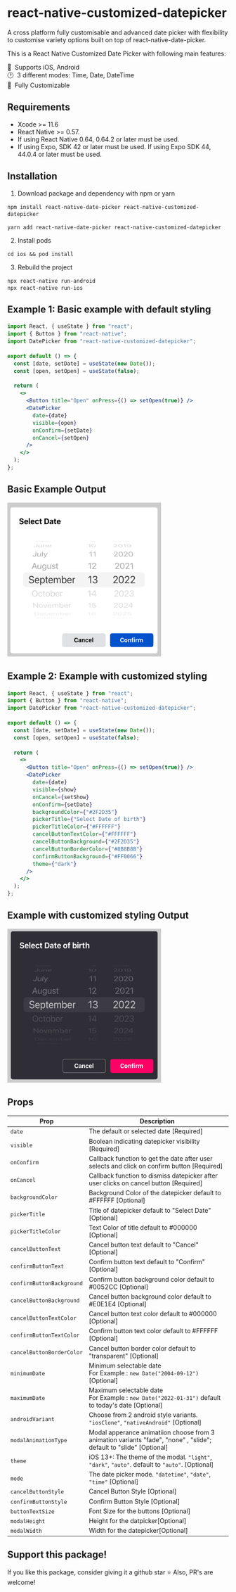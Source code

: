 # react-native-customized-datepicker

A cross platform fully customisable and advanced date picker with flexibility to customise variety options built on top of react-native-date-picker.

This is a React Native Customized Date Picker with following main features:

📱&nbsp; Supports iOS, Android <br>
🕑&nbsp; 3 different modes: Time, Date, DateTime <br>
🎨&nbsp; Fully Customizable<br>

## Requirements

- Xcode >= 11.6
- React Native >= 0.57.
- If using React Native 0.64, 0.64.2 or later must be used.
- If using Expo, SDK 42 or later must be used. If using Expo SDK 44, 44.0.4 or later must be used.

## Installation

1. Download package and dependency with npm or yarn

```
npm install react-native-date-picker react-native-customized-datepicker
```

```
yarn add react-native-date-picker react-native-customized-datepicker
```

2. Install pods

```
cd ios && pod install
```

3. Rebuild the project

```
npx react-native run-android
npx react-native run-ios
```

## Example 1: Basic example with default styling

```jsx
import React, { useState } from "react";
import { Button } from "react-native";
import DatePicker from "react-native-customized-datepicker";

export default () => {
  const [date, setDate] = useState(new Date());
  const [open, setOpen] = useState(false);

  return (
    <>
      <Button title="Open" onPress={() => setOpen(true)} />
      <DatePicker
        date={date}
        visible={open}
        onConfirm={setDate}
        onCancel={setOpen}
      />
    </>
  );
};
```

## Basic Example Output

<img src="assets/example1.png" alt="Custmized Datepicker" height="350px" width="350px" />

## Example 2: Example with customized styling

```jsx
import React, { useState } from "react";
import { Button } from "react-native";
import DatePicker from "react-native-customized-datepicker";

export default () => {
  const [date, setDate] = useState(new Date());
  const [open, setOpen] = useState(false);

  return (
    <>
      <Button title="Open" onPress={() => setOpen(true)} />
      <DatePicker
        date={date}
        visible={show}
        onCancel={setShow}
        onConfirm={setDate}
        backgroundColor={"#2F2D35"}
        pickerTitle={"Select Date of birth"}
        pickerTitleColor={"#FFFFFF"}
        cancelButtonTextColor={"#FFFFFF"}
        cancelButtonBackground={"#2F2D35"}
        cancelButtonBorderColor={"#8B8B8B"}
        confirmButtonBackground={"#FF0066"}
        theme={"dark"}
      />
    </>
  );
};
```

## Example with customized styling Output

<img src="assets/example2.png" alt="Custmized Datepicker" height="350px" width="350px" />

## Props

| Prop                      | Description                                                                                                         |
| ------------------------- | ------------------------------------------------------------------------------------------------------------------- |
| `date`                    | The default or selected date [Required]                                                                             |
| `visible`                 | Boolean indicating datepicker visibility [Required]                                                                 |
| `onConfirm`               | Callback function to get the date after user selects and click on confirm button [Required]                         |
| `onCancel`                | Callback function to dismiss datepicker after user clicks on cancel button [Required]                               |
| `backgroundColor`         | Background Color of the datepicker default to #FFFFFF [Optional]                                                    |
| `pickerTitle`             | Title of datepicker default to "Select Date" [Optional]                                                             |
| `pickerTitleColor`        | Text Color of title default to #000000 [Optional]                                                                   |
| `cancelButtonText`        | Cancel button text default to "Cancel" [Optional]                                                                   |
| `confirmButtonText`       | Confirm button text default to "Confirm" [Optional]                                                                 |
| `confirmButtonBackground` | Confirm button background color default to #0052CC [Optional]                                                       |
| `cancelButtonBackground`  | Cancel button background color default to #E0E1E4 [Optional]                                                        |
| `cancelButtonTextColor`   | Cancel button text color default to #000000 [Optional]                                                              |
| `confirmButtonTextColor`  | Confirm button text color default to #FFFFFF [Optional]                                                             |
| `cancelButtonBorderColor` | Cancel button border color default to "transparent" [Optional]                                                      |
| `minimumDate`             | Minimum selectable date <br/> For Example : `new Date("2004-09-12")` [Optional]                                     |
| `maximumDate`             | Maximum selectable date <br/> For Example : `new Date("2022-01-31")` default to today's date [Optional]             |
| `androidVariant`          | Choose from 2 android style variants. `"iosClone"`, `"nativeAndroid"` [Optional]                                    |
| `modalAnimationType`      | Modal apperance animatiion choose from 3 animation variants "fade", "none" , "slide"; default to "slide" [Optional] |
| `theme`                   | iOS 13+: The theme of the modal. `"light"`, `"dark"`, `"auto"`. default to `"auto"`. [Optional]                     |
| `mode`                    | The date picker mode. `"datetime"`, `"date"`, `"time"` [Optional]                                                   |
| `cancelButtonStyle`       | Cancel Button Style [Optional]                                                                                      |
| `confirmButtonStyle`      | Confirm Button Style [Optional]                                                                                     |
| `buttonTextSize`          | Font Size for the buttons [Optional]                                                                                |
| `modalHeight`             | Height for the datpicker[Optional]                                                                                  |
| `modalWidth`              | Width for the datepicker[Optional]                                                                                  |

## Support this package!

If you like this package, consider giving it a github star ⭐
Also, PR's are welcome!
